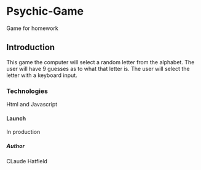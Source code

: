 # Psychic-Game
Game for homework

## Introduction

This game the computer will select a random letter from the alphabet. The user will have 9 guesses as to what that letter is. 
The user will select the letter with a keyboard input.

### Technologies

Html and Javascript

#### Launch

In production

##### Author

CLaude Hatfield